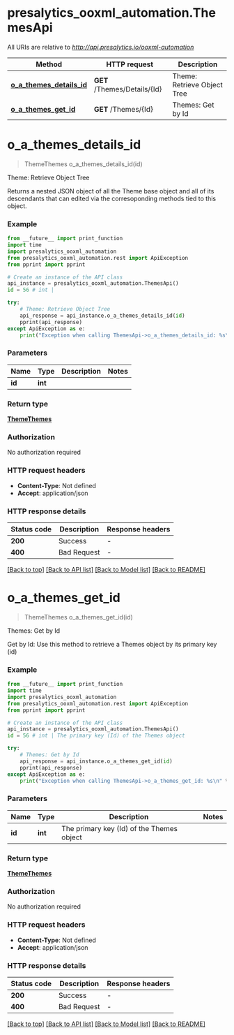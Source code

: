 # presalytics_ooxml_automation.ThemesApi

All URIs are relative to *http://api.presalytics.io/ooxml-automation*

Method | HTTP request | Description
------------- | ------------- | -------------
[**o_a_themes_details_id**](ThemesApi.md#o_a_themes_details_id) | **GET** /Themes/Details/{Id} | Theme: Retrieve Object Tree
[**o_a_themes_get_id**](ThemesApi.md#o_a_themes_get_id) | **GET** /Themes/{Id} | Themes: Get by Id


# **o_a_themes_details_id**
> ThemeThemes o_a_themes_details_id(id)

Theme: Retrieve Object Tree

Returns a nested JSON object of all the Theme base object and all of its descendants that can edited via the corresoponding methods tied to this object.

### Example

```python
from __future__ import print_function
import time
import presalytics_ooxml_automation
from presalytics_ooxml_automation.rest import ApiException
from pprint import pprint

# Create an instance of the API class
api_instance = presalytics_ooxml_automation.ThemesApi()
id = 56 # int | 

try:
    # Theme: Retrieve Object Tree
    api_response = api_instance.o_a_themes_details_id(id)
    pprint(api_response)
except ApiException as e:
    print("Exception when calling ThemesApi->o_a_themes_details_id: %s\n" % e)
```

### Parameters

Name | Type | Description  | Notes
------------- | ------------- | ------------- | -------------
 **id** | **int**|  | 

### Return type

[**ThemeThemes**](ThemeThemes.md)

### Authorization

No authorization required

### HTTP request headers

 - **Content-Type**: Not defined
 - **Accept**: application/json

### HTTP response details
| Status code | Description | Response headers |
|-------------|-------------|------------------|
**200** | Success |  -  |
**400** | Bad Request |  -  |

[[Back to top]](#) [[Back to API list]](../README.md#documentation-for-api-endpoints) [[Back to Model list]](../README.md#documentation-for-models) [[Back to README]](../README.md)

# **o_a_themes_get_id**
> ThemeThemes o_a_themes_get_id(id)

Themes: Get by Id

Get by Id: Use this method to retrieve a Themes object by its primary key (id)

### Example

```python
from __future__ import print_function
import time
import presalytics_ooxml_automation
from presalytics_ooxml_automation.rest import ApiException
from pprint import pprint

# Create an instance of the API class
api_instance = presalytics_ooxml_automation.ThemesApi()
id = 56 # int | The primary key (Id) of the Themes object

try:
    # Themes: Get by Id
    api_response = api_instance.o_a_themes_get_id(id)
    pprint(api_response)
except ApiException as e:
    print("Exception when calling ThemesApi->o_a_themes_get_id: %s\n" % e)
```

### Parameters

Name | Type | Description  | Notes
------------- | ------------- | ------------- | -------------
 **id** | **int**| The primary key (Id) of the Themes object | 

### Return type

[**ThemeThemes**](ThemeThemes.md)

### Authorization

No authorization required

### HTTP request headers

 - **Content-Type**: Not defined
 - **Accept**: application/json

### HTTP response details
| Status code | Description | Response headers |
|-------------|-------------|------------------|
**200** | Success |  -  |
**400** | Bad Request |  -  |

[[Back to top]](#) [[Back to API list]](../README.md#documentation-for-api-endpoints) [[Back to Model list]](../README.md#documentation-for-models) [[Back to README]](../README.md)

